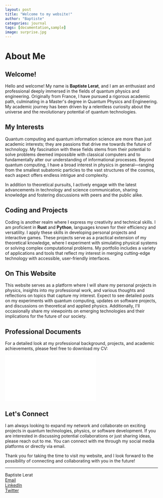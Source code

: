 ```yaml
---
layout: post
title: "Welcome to my website!"
author: "Baptiste"
categories: journal
tags: [documentation,sample]
image: surprise.jpg
---
```


# About Me

## Welcome!

Hello and welcome! My name is **Baptiste Lerat**, and I am an enthusiast and professional deeply immersed in the fields of quantum physics and engineering. Originally from France, I have pursued a rigorous academic path, culminating in a Master's degree in Quantum Physics and Engineering. My academic journey has been driven by a relentless curiosity about the universe and the revolutionary potential of quantum technologies.

## My Interests

Quantum computing and quantum information science are more than just academic interests; they are passions that drive me towards the future of technology. My fascination with these fields stems from their potential to solve problems deemed impossible with classical computers and to fundamentally alter our understanding of informational processes. Beyond quantum computing, I have a broad interest in physics in general—ranging from the smallest subatomic particles to the vast structures of the cosmos, each aspect offers endless intrigue and complexity.

In addition to theoretical pursuits, I actively engage with the latest advancements in technology and science communication, sharing knowledge and fostering discussions with peers and the public alike.

## Coding and Projects

Coding is another realm where I express my creativity and technical skills. I am proficient in **Rust** and **Python**, languages known for their efficiency and versatility. I apply these skills in developing personal projects and interactive games. These projects serve as a practical extension of my theoretical knowledge, where I experiment with simulating physical systems or solving complex computational problems. My portfolio includes a variety of applications and tools that reflect my interest in merging cutting-edge technology with accessible, user-friendly interfaces.

## On This Website

This website serves as a platform where I will share my personal projects in physics, insights into my professional work, and various thoughts and reflections on topics that capture my interest. Expect to see detailed posts on my experiments with quantum computing, updates on software projects, and discussions on theoretical and applied physics. Additionally, I'll occasionally share my viewpoints on emerging technologies and their implications for the future of our society.

## Professional Documents

For a detailed look at my professional background, projects, and academic achievements, please feel free to download my CV:

<embed src="/assets/resume.pdf" type="application/pdf">

## Let's Connect

I am always looking to expand my network and collaborate on exciting projects in quantum technologies, physics, or software development. If you are interested in discussing potential collaborations or just sharing ideas, please reach out to me. You can connect with me through my social media platforms or directly via email.

Thank you for taking the time to visit my website, and I look forward to the possibility of connecting and collaborating with you in the future!

---

Baptiste Lerat  
[Email](mailto:your-email@example.com)  
[LinkedIn](https://www.linkedin.com/in/your-linkedin)  
[Twitter](https://twitter.com/your-twitter)
